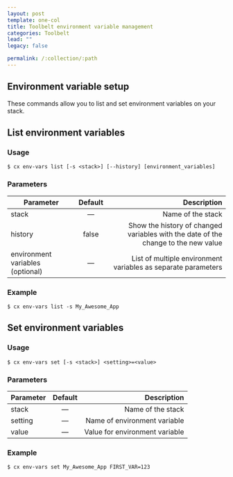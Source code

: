 ```yaml
---
layout: post
template: one-col
title: Toolbelt environment variable management
categories: Toolbelt
lead: ""
legacy: false

permalink: /:collection/:path
---
```



## Environment variable setup

These commands allow you to list and set environment variables on your stack.


## List environment variables


### Usage

```
$ cx env-vars list [-s <stack>] [--history] [environment_variables] 
```


### Parameters

|		Parameter 		   |	Default		|   Description    |
|--------------------------|:--------------:| ----------------:|
|stack 					   |		—		| Name of the stack|
|history   				   | 	false		| Show the history of changed variables with the date of the change to the new value |
|environment variables (optional)| 	—		| List of multiple environment variables as separate parameters |

### Example

```
$ cx env-vars list -s My_Awesome_App
```


## Set environment variables


### Usage

```
$ cx env-vars set [-s <stack>] <setting>=<value>
```


### Parameters

|		Parameter 		   |	Default		|   Description    |
|--------------------------|:--------------:| ----------------:|
|stack 					   |		—		| Name of the stack|
|setting   				   | 	—			| Name of environment variable |
|value					   | 	—			| Value for environment variable |

### Example

```
$ cx env-vars set My_Awesome_App FIRST_VAR=123
```
